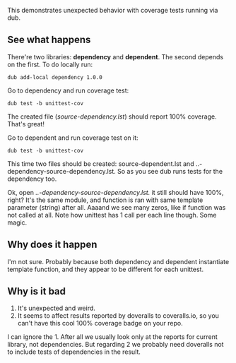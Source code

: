 This demonstrates unexpected behavior with coverage tests running via dub.

## See what happens

There're two libraries: **dependency** and **dependent**. The second depends on the first. To do locally run:

    dub add-local dependency 1.0.0

Go to dependency and run coverage test:

    dub test -b unittest-cov

The created file (*source-dependency.lst*) should report 100% coverage. That's great!

Go to dependent and run coverage test on it:

    dub test -b unittest-cov

This time two files should be created: source-dependent.lst and ..-dependency-source-dependency.lst.
So as you see dub runs tests for the dependency too. 

Ok, open *..-dependency-source-dependency.lst.* it still should have 100%, right? 
It's the same module, and function is ran with same template parameter (string) after all.
Aaaand we see many zeros, like if function was not called at all. Note how unittest has 1 call per each line though. Some magic.

## Why does it happen

I'm not sure. Probably because both dependency and dependent instantiate template function, and they appear to be different for each unittest.

## Why is it bad

1. It's unexpected and weird.
2. It seems to affect results reported by doveralls to coveralls.io, so you can't have this cool 100% coverage badge on your repo.

I can ignore the 1. After all we usually look only at the reports for current library, not dependencies.
But regarding 2 we probably need doveralls not to include tests of dependencies in the result.

